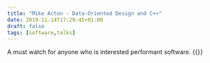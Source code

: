 ```yaml
---
title: "Mike Acton - Data-Oriented Design and C++"
date: 2019-11-14T17:29:45+01:00
draft: false
tags: [software,talks]
---
```

A must watch for anyone who is interested performant software.
{{<youtube rX0ItVEVjHc>}}